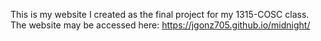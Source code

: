 This is my website I created as the final project for my 1315-COSC class. The website may be accessed here: https://jgonz705.github.io/midnight/
